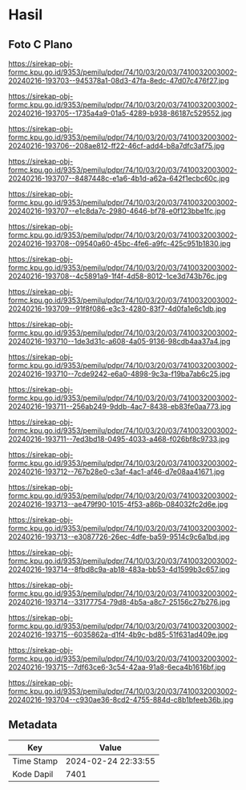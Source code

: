 # Hasil

## Foto C Plano

https://sirekap-obj-formc.kpu.go.id/9353/pemilu/pdpr/74/10/03/20/03/7410032003002-20240216-193703--945378a1-08d3-47fa-8edc-47d07c476f27.jpg

https://sirekap-obj-formc.kpu.go.id/9353/pemilu/pdpr/74/10/03/20/03/7410032003002-20240216-193705--1735a4a9-01a5-4289-b938-86187c529552.jpg

https://sirekap-obj-formc.kpu.go.id/9353/pemilu/pdpr/74/10/03/20/03/7410032003002-20240216-193706--208ae812-ff22-46cf-add4-b8a7dfc3af75.jpg

https://sirekap-obj-formc.kpu.go.id/9353/pemilu/pdpr/74/10/03/20/03/7410032003002-20240216-193707--8487448c-e1a6-4b1d-a62a-642f1ecbc60c.jpg

https://sirekap-obj-formc.kpu.go.id/9353/pemilu/pdpr/74/10/03/20/03/7410032003002-20240216-193707--e1c8da7c-2980-4646-bf78-e0f123bbe1fc.jpg

https://sirekap-obj-formc.kpu.go.id/9353/pemilu/pdpr/74/10/03/20/03/7410032003002-20240216-193708--09540a60-45bc-4fe6-a9fc-425c951b1830.jpg

https://sirekap-obj-formc.kpu.go.id/9353/pemilu/pdpr/74/10/03/20/03/7410032003002-20240216-193708--4c5891a9-1f4f-4d58-8012-1ce3d743b76c.jpg

https://sirekap-obj-formc.kpu.go.id/9353/pemilu/pdpr/74/10/03/20/03/7410032003002-20240216-193709--91f8f086-e3c3-4280-83f7-4d0fa1e6c1db.jpg

https://sirekap-obj-formc.kpu.go.id/9353/pemilu/pdpr/74/10/03/20/03/7410032003002-20240216-193710--1de3d31c-a608-4a05-9136-98cdb4aa37a4.jpg

https://sirekap-obj-formc.kpu.go.id/9353/pemilu/pdpr/74/10/03/20/03/7410032003002-20240216-193710--7cde9242-e6a0-4898-9c3a-f19ba7ab6c25.jpg

https://sirekap-obj-formc.kpu.go.id/9353/pemilu/pdpr/74/10/03/20/03/7410032003002-20240216-193711--256ab249-9ddb-4ac7-8438-eb83fe0aa773.jpg

https://sirekap-obj-formc.kpu.go.id/9353/pemilu/pdpr/74/10/03/20/03/7410032003002-20240216-193711--7ed3bd18-0495-4033-a468-f026bf8c9733.jpg

https://sirekap-obj-formc.kpu.go.id/9353/pemilu/pdpr/74/10/03/20/03/7410032003002-20240216-193712--767b28e0-c3af-4ac1-af46-d7e08aa41671.jpg

https://sirekap-obj-formc.kpu.go.id/9353/pemilu/pdpr/74/10/03/20/03/7410032003002-20240216-193713--ae479f90-1015-4f53-a86b-084032fc2d6e.jpg

https://sirekap-obj-formc.kpu.go.id/9353/pemilu/pdpr/74/10/03/20/03/7410032003002-20240216-193713--e3087726-26ec-4dfe-ba59-9514c9c6a1bd.jpg

https://sirekap-obj-formc.kpu.go.id/9353/pemilu/pdpr/74/10/03/20/03/7410032003002-20240216-193714--8fbd8c9a-ab18-483a-bb53-4d1599b3c657.jpg

https://sirekap-obj-formc.kpu.go.id/9353/pemilu/pdpr/74/10/03/20/03/7410032003002-20240216-193714--33177754-79d8-4b5a-a8c7-25156c27b276.jpg

https://sirekap-obj-formc.kpu.go.id/9353/pemilu/pdpr/74/10/03/20/03/7410032003002-20240216-193715--6035862a-d1f4-4b9c-bd85-51f631ad409e.jpg

https://sirekap-obj-formc.kpu.go.id/9353/pemilu/pdpr/74/10/03/20/03/7410032003002-20240216-193715--7df63ce6-3c54-42aa-91a8-6eca4b1616bf.jpg

https://sirekap-obj-formc.kpu.go.id/9353/pemilu/pdpr/74/10/03/20/03/7410032003002-20240216-193704--c930ae36-8cd2-4755-884d-c8b1bfeeb36b.jpg


## Metadata

| Key        | Value               |
| ---------- | ------------------- |
| Time Stamp | 2024-02-24 22:33:55 |
| Kode Dapil | 7401                |



